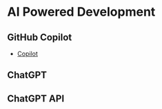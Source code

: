 # AI Powered Development

##  GitHub Copilot
* [Copilot](https://github.com/features/copilot)

## ChatGPT

## ChatGPT API
